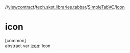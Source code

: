 //[viewcontract](../../../index.md)/[tech.skot.libraries.tabbar](../index.md)/[SimpleTabVC](index.md)/[icon](icon.md)

# icon

[common]\
abstract var [icon](icon.md): Icon

